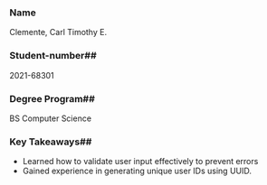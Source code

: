 ### Name
Clemente, Carl Timothy E.

### Student-number##
2021-68301

### Degree Program##
BS Computer Science

### Key Takeaways##
- Learned how to validate user input effectively to prevent errors
- Gained experience in generating unique user IDs using UUID.


